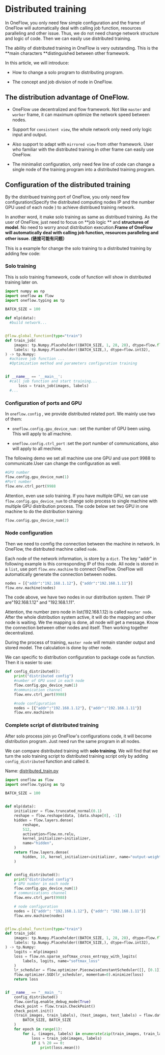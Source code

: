 # Distributed training

In OneFlow, you only need few simple configuration and the frame of OneFlow will automatically deal with calling job function, resources paralleling  and other issue. Thus, we do not need change network structure and logic of code. Then we can easily use distributed training.

The ability of distributed training in OneFlow is very outstanding. This is the **main characters **distinguished between other framework.

In this article, we will introduce:

* How to change a solo program to distributing program.

* The concept and job division of node in OneFlow.

## The distribution advantage of OneFlow.

* OneFlow use decentralized and flow framework. Not like  `master` and `worker` frame, it can maximum optimize the network speed between nodes.

* Support for  `consistent view`, the whole network only need only logic input and output.

* Also support to adapt with `mirrored view` from other framework. User who familiar with the distributed training in other frame can easily use OneFlow.

* The minimalist configuration, only need few line of code can change a single node of the training program into a distributed training program.

## Configuration of the distributed training

By the distribued training port of OneFlow, you only need few configuration(Specify the distributed computing nodes IP and the number GPU used of each node ) to achieve distribued training network.

In another word, it make solo training as same as distribued training. As the user of OneFlow, just need to focus on **job logic ** and **structures of model**. No need to worry anout distribution execution.**Frame of OneFlow will automatically deal with calling job function, resources paralleling  and other issue. (链接可能有问题）**

This is a example for change the solo training to a distributed training by adding few code:

### Solo training
This is solo training framework, code of function will show in distributed training later on.
```python
import numpy as np
import oneflow as flow
import oneflow.typing as tp

BATCH_SIZE = 100

def mlp(data):
  #build network...


@flow.global_function(type="train")
def train_job(
    images: tp.Numpy.Placeholder((BATCH_SIZE, 1, 28, 28), dtype=flow.float),
    labels: tp.Numpy.Placeholder((BATCH_SIZE,), dtype=flow.int32),
) -> tp.Numpy:
  #achieve job function ...
  #Optimization method and parameters configuration training


if __name__ == '__main__':
  #call job function and start training...
      loss = train_job(images, labels)
  #...
```

### Configuration of ports and GPU

In  `oneflow.config` , we provide distributed related port. We mainly use two of them:

* `oneflow.config.gpu_device_num` : set the number of GPU been using. This will apply to all machine.

* `oneflow.config.ctrl_port` :set the port number of communications, also will apply to all mechine.

The following demo we set all machine use one GPU and use port 9988 to communicate.User can change the configuration as well.
```python
#GPU number
flow.config.gpu_device_num(1)
#Port number
flow.env.ctrl_port(9988
```

Attention, even use solo training. If you have multiple GPU, we can use  `flow.config.gpu_device_num`  to change solo process to single machine with multiple GPU distribution process. The code below set two GPU in one machine to do the distribution training:
```python
flow.config.gpu_device_num(2)
```

### Node configuration

Then we need to comfig the connection between the machine in network. In OneFlow, the distributed machine called `node`.

Each node of the network information, is store by a  `dict`. The key "addr" in following example is this corresponding IP of this node. All node is stored in a  `list`, use port  `flow.env.machine` to connect OneFlow. OneFlow will automatically generate the connection between nodes.

```python
nodes = [{"addr":"192.168.1.12"}, {"addr":"192.168.1.11"}]
flow.env.machine(nodes)
```

The code above, we have two nodes in our distribution system. Their IP are"192.168.1.12" and "192.168.1.11".

Attention, the number zero node in list(192.168.1.12) is called `master node`. After the whole distribution system active, it will do the mapping and other node is waiting. We the mapping is done, all node will get a message. Know the connection between other nodes and itself. Then working together decentralized.

During the process of training, `master node`  will remain stander output and stored model. The calculation is done by other node.

We can specific to distribution configuration to package code as function. Then it is easier to use:

```python
def config_distributed():
    print("distributed config")
    #number of GPU used in each node
    flow.config.gpu_device_num(1)
    #communication channel 
    flow.env.ctrl_port(9988)

    #node configuration 
    nodes = [{"addr":"192.168.1.12"}, {"addr":"192.168.1.11"}]
    flow.env.machine(n
```

### Complete script of distributed training
After solo process join yo OneFlow's configurations code, it will become distribution program. Just need run the same program in all nodes.

We can compare distributed training with  **solo training**. We will find that we turn the solo training script to distributed training script only by adding `config_distributed`  function and called it.

Name: [distributed_train.py](../code/basics_topics/distributed_train.py)

```python
import oneflow as flow
import oneflow.typing as tp

BATCH_SIZE = 100


def mlp(data):
    initializer = flow.truncated_normal(0.1)
    reshape = flow.reshape(data, [data.shape[0], -1])
    hidden = flow.layers.dense(
        reshape,
        512,
        activation=flow.nn.relu,
        kernel_initializer=initializer,
        name="hidden",
    )
    return flow.layers.dense(
        hidden, 10, kernel_initializer=initializer, name="output-weight"
    )


def config_distributed():
    print("distributed config")
    # GPU number in each node
    flow.config.gpu_device_num(1)
    # communications channel
    flow.env.ctrl_port(9988)

    # node configuration 
    nodes = [{"addr": "192.168.1.12"}, {"addr": "192.168.1.11"}]
    flow.env.machine(nodes)


@flow.global_function(type="train")
def train_job(
    images: tp.Numpy.Placeholder((BATCH_SIZE, 1, 28, 28), dtype=flow.float),
    labels: tp.Numpy.Placeholder((BATCH_SIZE,), dtype=flow.int32),
) -> tp.Numpy:
    logits = mlp(images)
    loss = flow.nn.sparse_softmax_cross_entropy_with_logits(
        labels, logits, name="softmax_loss"
    )
    lr_scheduler = flow.optimizer.PiecewiseConstantScheduler([], [0.1])
    flow.optimizer.SGD(lr_scheduler, momentum=0).minimize(loss)
    return loss


if __name__ == "__main__":
    config_distributed()
    flow.config.enable_debug_mode(True)
    check_point = flow.train.CheckPoint()
    check_point.init()
    (train_images, train_labels), (test_images, test_labels) = flow.data.load_mnist(
        BATCH_SIZE, BATCH_SIZE
    )
    for epoch in range(1):
        for i, (images, labels) in enumerate(zip(train_images, train_labels)):
            loss = train_job(images, labels)
            if i % 20 == 0:
                print(loss.mean())

```


